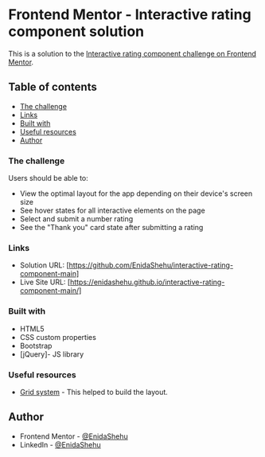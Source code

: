 # Frontend Mentor - Interactive rating component solution

This is a solution to the [Interactive rating component challenge on Frontend Mentor](https://www.frontendmentor.io/challenges/interactive-rating-component-koxpeBUmI).

## Table of contents

- [The challenge](#the-challenge)
- [Links](#links)
- [Built with](#built-with)
- [Useful resources](#useful-resources)
- [Author](#author)

### The challenge

Users should be able to:

- View the optimal layout for the app depending on their device's screen size
- See hover states for all interactive elements on the page
- Select and submit a number rating
- See the "Thank you" card state after submitting a rating

### Links

- Solution URL: [https://github.com/EnidaShehu/interactive-rating-component-main]
- Live Site URL: [https://enidashehu.github.io/interactive-rating-component-main/]

### Built with

- HTML5
- CSS custom properties
- Bootstrap
- [jQuery]- JS library

### Useful resources

- [Grid system](https://getbootstrap.com/docs/5.3/layout/grid/) - This helped to build the layout.

## Author

- Frontend Mentor - [@EnidaShehu](https://www.frontendmentor.io/profile/EnidaShehu)
- LinkedIn - [@EnidaShehu](https://www.linkedin.com/in/enida-shehu-04504612b/)

